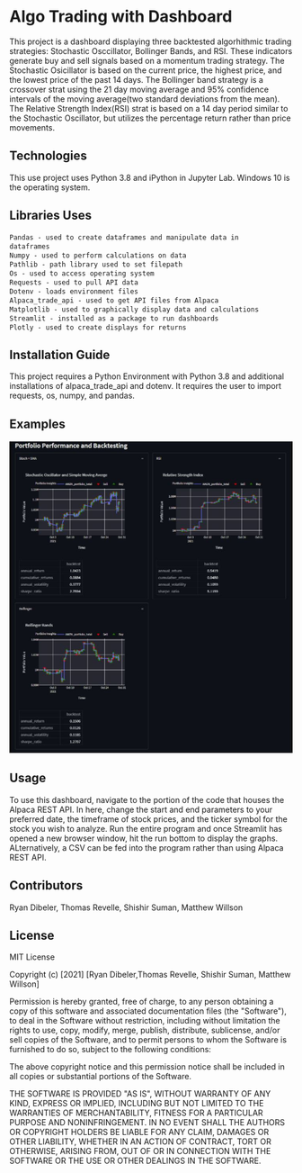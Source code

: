 # Algo Trading with Dashboard

This project is a dashboard displaying three backtested algorhithmic trading strategies: Stochastic Osccillator, Bollinger Bands, and RSI. These indicators generate buy and sell signals based on a momentum trading strategy.  The Stochastic Osicillator is based on the current price, the highest price, and the lowest price of the past 14 days.  The Bollinger band strategy is a crossover strat using the 21 day moving average and 95% confidence intervals of the moving average(two standard deviations from the mean). The Relative Strength Index(RSI) strat is based on a 14 day period similar to the Stochastic Oscillator, but utilizes the percentage return rather than price movements. 

## Technologies
This use project uses Python 3.8 and iPython in Jupyter Lab.  Windows 10 is the operating system.

## Libraries Uses
    
    Pandas - used to create dataframes and manipulate data in    dataframes
    Numpy - used to perform calculations on data
    Pathlib - path library used to set filepath
    Os - used to access operating system
    Requests - used to pull API data
    Dotenv - loads environment files
    Alpaca_trade_api - used to get API files from Alpaca
    Matplotlib - used to graphically display data and calculations
    Streamlit - installed as a package to run dashboards
    Plotly - used to create displays for returns 
    

## Installation Guide
This project requires a Python Environment with Python 3.8 and additional installations of alpaca_trade_api and dotenv.  It requires the user to import requests, os, numpy, and pandas. 


## Examples
![](./Images/dashboard.JPG)



## Usage

To use this dashboard, navigate to the portion of the code that houses the Alpaca REST API.  In here, change the start and end parameters to your preferred date, the timeframe of stock prices, and the ticker symbol for the stock you wish to analyze.  Run the entire program and once Streamlit has opened a new browser window, hit the run bottom to display the graphs. ALternatively, a CSV can be fed into the program rather than using Alpaca REST API. 


## Contributors
Ryan Dibeler, Thomas Revelle, Shishir Suman, Matthew Willson

## License
MIT License

Copyright (c) [2021] [Ryan Dibeler,Thomas Revelle, Shishir Suman, Matthew Willson]

Permission is hereby granted, free of charge, to any person obtaining a copy
of this software and associated documentation files (the "Software"), to deal
in the Software without restriction, including without limitation the rights
to use, copy, modify, merge, publish, distribute, sublicense, and/or sell
copies of the Software, and to permit persons to whom the Software is
furnished to do so, subject to the following conditions:

The above copyright notice and this permission notice shall be included in all
copies or substantial portions of the Software.

THE SOFTWARE IS PROVIDED "AS IS", WITHOUT WARRANTY OF ANY KIND, EXPRESS OR
IMPLIED, INCLUDING BUT NOT LIMITED TO THE WARRANTIES OF MERCHANTABILITY,
FITNESS FOR A PARTICULAR PURPOSE AND NONINFRINGEMENT. IN NO EVENT SHALL THE
AUTHORS OR COPYRIGHT HOLDERS BE LIABLE FOR ANY CLAIM, DAMAGES OR OTHER
LIABILITY, WHETHER IN AN ACTION OF CONTRACT, TORT OR OTHERWISE, ARISING FROM,
OUT OF OR IN CONNECTION WITH THE SOFTWARE OR THE USE OR OTHER DEALINGS IN THE
SOFTWARE.

